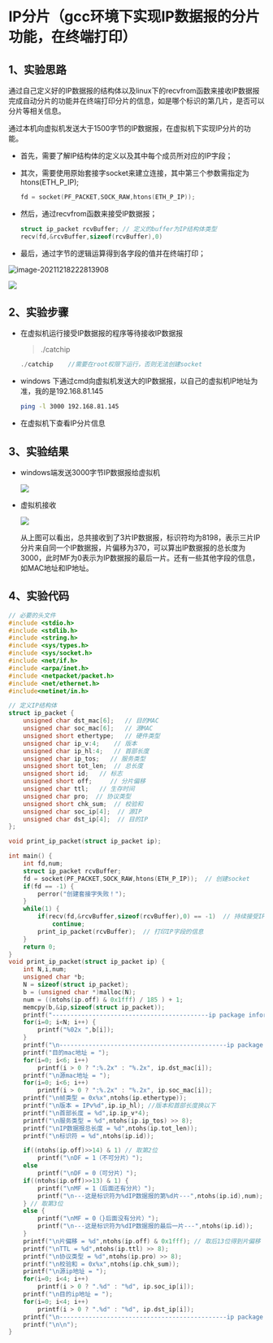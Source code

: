 # IP分片（gcc环境下实现IP数据报的分片功能，在终端打印）

## 1、实验思路

​	通过自己定义好的IP数据报的结构体以及linux下的recvfrom函数来接收IP数据报完成自动分片的功能并在终端打印分片的信息，如是哪个标识的第几片，是否可以分片等相关信息。

​	通过本机向虚拟机发送大于1500字节的IP数据报，在虚拟机下实现IP分片的功能。

- 首先，需要了解IP结构体的定义以及其中每个成员所对应的IP字段；

- 其次，需要使用原始套接字socket来建立连接，其中第三个参数需指定为htons(ETH_P_IP);

  ```c++
  fd = socket(PF_PACKET,SOCK_RAW,htons(ETH_P_IP));
  ```

- 然后，通过recvfrom函数来接受IP数据报；

  ```c++
  struct ip_packet rcvBuffer; // 定义的buffer为IP结构体类型
  recv(fd,&rcvBuffer,sizeof(rcvBuffer),0) 
  ```

- 最后，通过字节的逻辑运算得到各字段的值并在终端打印；

![image-20211218222813908](https://gitee.com/kkkcstx/kkkcs/raw/master/img/20211218222839.png)

![](https://gitee.com/kkkcstx/kkkcs/raw/master/img/20211218223514.png)

## 2、实验步骤

- 在虚拟机运行接受IP数据报的程序等待接收IP数据报

  > ./catchip

  ```c
  ./catchip    //需要在root权限下运行，否则无法创建socket
  ```

- windows 下通过cmd向虚拟机发送大的IP数据报，以自己的虚拟机IP地址为准，我的是192.168.81.145

  ```sh
  ping -l 3000 192.168.81.145 
  ```

- 在虚拟机下查看IP分片信息

## 3、实验结果

- windows端发送3000字节IP数据报给虚拟机

  ![](https://gitee.com/kkkcstx/kkkcs/raw/master/img/20211218232553.png)

- 虚拟机接收

  ![](https://gitee.com/kkkcstx/kkkcs/raw/master/img/20211219001805.png)

  ​	从上图可以看出，总共接收到了3片IP数据报，标识符均为8198，表示三片IP分片来自同一个IP数据报，片偏移为370，可以算出IP数据报的总长度为3000，此时MF为0表示为IP数据报的最后一片。还有一些其他字段的信息，如MAC地址和IP地址。

## 4、实验代码

```c
// 必要的头文件
#include <stdio.h>
#include <stdlib.h>
#include <string.h>
#include <sys/types.h>
#include <sys/socket.h>
#include <net/if.h>
#include <arpa/inet.h>
#include <netpacket/packet.h>
#include <net/ethernet.h>
#include<netinet/in.h>

// 定义IP结构体
struct ip_packet {
	unsigned char dst_mac[6];   // 目的MAC
	unsigned char soc_mac[6];   // 源MAC
	unsigned short ethertype;   // 硬件类型
	unsigned char ip_v:4;	 // 版本
	unsigned char ip_hl:4;	 // 首部长度
	unsigned char ip_tos; 	// 服务类型
	unsigned short tot_len;	 // 总长度
	unsigned short id;	 // 标志
	unsigned short off; 	// 分片偏移
	unsigned char ttl;	 // 生存时间
	unsigned char pro; 	// 协议类型
	unsigned short chk_sum;  // 校验和
	unsigned char soc_ip[4];  // 源IP
	unsigned char dst_ip[4];  // 目的IP
};

void print_ip_packet(struct ip_packet ip);

int main() {
	int fd,num;
	struct ip_packet rcvBuffer;
	fd = socket(PF_PACKET,SOCK_RAW,htons(ETH_P_IP));  // 创建socket
	if(fd == -1) {
		perror("创建套接字失败！");
	}
	while(1) {
		if(recv(fd,&rcvBuffer,sizeof(rcvBuffer),0) == -1)  // 持续接受IP数据报
			continue;
		print_ip_packet(rcvBuffer);  // 打印IP字段的信息
	}
	return 0;
}
void print_ip_packet(struct ip_packet ip) {
	int N,i,num;
	unsigned char *b;
	N = sizeof(struct ip_packet);
	b = (unsigned char *)malloc(N);
	num = ((ntohs(ip.off) & 0x1fff) / 185 ) + 1;
	memcpy(b,&ip,sizeof(struct ip_packet));
	printf("-------------------------------------------ip package information-----------------------------------------------\n");
	for(i=0; i<N; i++) {
		printf("%02x ",b[i]);
	}
	printf("\n----------------------------------------------ip package begin--------------------------------------------------\n");
	printf("目的mac地址 = ");
	for(i=0; i<6; i++)
		printf(i > 0 ? ":%.2x" : "%.2x", ip.dst_mac[i]);
	printf("\n源mac地址 = ");
	for(i=0; i<6; i++)
		printf(i > 0 ? ":%.2x" : "%.2x", ip.soc_mac[i]);
	printf("\n帧类型 = 0x%x",ntohs(ip.ethertype));
	printf("\n版本 = IPv%d",ip.ip_hl); //版本和首部长度换以下
	printf("\n首部长度 = %d",ip.ip_v*4);
	printf("\n服务类型 = %d",ntohs(ip.ip_tos) >> 8);
	printf("\nIP数据报总长度 = %d",ntohs(ip.tot_len));
	printf("\n标识符 = %d",ntohs(ip.id));

	if((ntohs(ip.off)>>14) & 1) // 取第2位
		printf("\nDF = 1（不可分片）");
	else
		printf("\nDF = 0（可分片）");
	if((ntohs(ip.off)>>13) & 1) {
		printf("\nMF = 1（后面还有分片）");
		printf("\n---这是标识符为%dIP数据报的第%d片---",ntohs(ip.id),num);
	} // 取第3位
	else {
		printf("\nMF = 0（}后面没有分片）");
		printf("\n---这是标识符为%dIP数据报的最后一片---",ntohs(ip.id));
	}
	printf("\n片偏移 = %d",ntohs(ip.off) & 0x1fff); // 取后13位得到片偏移
	printf("\nTTL = %d",ntohs(ip.ttl) >> 8);
	printf("\n协议类型 = %d",ntohs(ip.pro) >> 8);
	printf("\n校验和 = 0x%x",ntohs(ip.chk_sum));
	printf("\n源ip地址 = ");
	for(i=0; i<4; i++)
		printf(i > 0 ? ".%d" : "%d", ip.soc_ip[i]);
	printf("\n目的ip地址 = ");
	for(i=0; i<4; i++)
		printf(i > 0 ? ".%d" : "%d", ip.dst_ip[i]);
	printf("\n----------------------------------------------ip package end----------------------------------------------------\n");
	printf("\n\n");
}
```

